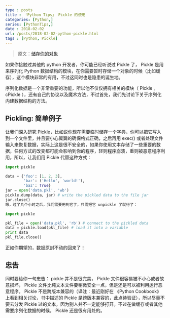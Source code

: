 ```yaml
---
type : posts
title : 「Python Tips」 Pickle 的使用
categories: [Python,] 
series: [PythonTips,]
date : 2018-02-02
url: /posts/2018-02-02-python-pickle.html 
tags : [Python, Pickle]
---
```


> 原文：[储存你的对象](https://pycoders-weekly-chinese.readthedocs.io/en/latest/issue6/a-guide-to-pythons-magic-methods.html#id22)

如果你接触过其他的 python 开发者，你可能已经听说过 Pickle 了， Pickle 是用来序列化 Python 数据结构的模块，在你需要暂时存储一个对象的时候（比如缓存），这个模块非常的有用，不过这同时也是隐患的诞生地。

序列化数据是一个非常重要的功能，所以他不仅仅拥有相关的模块（ Pickle , cPickle ），还有自己的协议以及魔术方法，不过首先，我们先讨论下关于序列化内建数据结构的方法。
<!-- more -->
## Pickling: 简单例子

让我们深入研究 Pickle，比如说你现在需要临时储存一个字典，你可以把它写入到一个文件里，并且要小心翼翼的确保格式正确，之后再用 exec() 或者处理文件输入来恢复数据，实际上这是很不安全的，如果你使用文本存储了一些重要的数据，任何方式的改变都可能会影响到你的程序，轻则程序崩溃，重则被恶意程序利用，所以，让我们用 Pickle 代替这种方式：

```python 
import pickle

data = {'foo': [1, 2, 3],
        'bar': ('Hello', 'world!'),
        'baz': True}
jar = open('data.pkl', 'wb')
pickle.dump(data, jar) # write the pickled data to the file jar
jar.close()
嗯，过了几个小时之后，我们需要用到它了，只需把它 unpickle 了就行了：

import pickle

pkl_file = open('data.pkl', 'rb') # connect to the pickled data
data = pickle.load(pkl_file) # load it into a variable
print data
pkl_file.close()
```

正如你期望的，数据原封不动的回来了！

## 忠告 

同时要给你一句忠告： pickle 并不是很完美， Pickle 文件很容易被不小心或者故意损坏， Pickle 文件比纯文本文件要稍微安全一点，但是还是可以被利用运行恶意程序。 Pickle 不是跨版本兼容的（译注：最近刚好在 《Python Cookbook》上看到相关讨论，书中描述的 Pickle 是跨版本兼容的，此点待验证），所以尽量不要去分发 Pickle 过的文本，因为别人并不一定能够打开。不过在做缓存或者其他需要序列化数据的时候， Pickle 还是很有用处的。